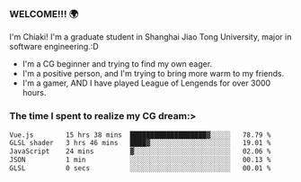 ### WELCOME!!! 🌍

I'm Chiaki! I'm a graduate student in Shanghai Jiao Tong University, major in software engineering.:D

-  I'm a CG beginner and trying to find my own eager. 
-  I'm a positive person, and I'm trying to bring more warm to my friends.
-  I'm a gamer, AND I have played League of Lengends for over 3000 hours.


### The time I spent to realize my CG dream:>
<!--START_SECTION:waka-->

```txt
Vue.js        15 hrs 38 mins  ███████████████████▓░░░░░   78.79 %
GLSL shader   3 hrs 46 mins   ████▓░░░░░░░░░░░░░░░░░░░░   19.01 %
JavaScript    24 mins         ▓░░░░░░░░░░░░░░░░░░░░░░░░   02.06 %
JSON          1 min           ░░░░░░░░░░░░░░░░░░░░░░░░░   00.13 %
GLSL          0 secs          ░░░░░░░░░░░░░░░░░░░░░░░░░   00.01 %
```

<!--END_SECTION:waka-->

<!--
**Chiaki-meow/Chiaki-meow** is a ✨ _special_ ✨ repository because its `README.md` (this file) appears on your GitHub profile.

Here are some ideas to get you started:

- 🔭 I’m currently working on ...
- 🌱 I’m currently learning ...
- 👯 I’m looking to collaborate on ...
- 🤔 I’m looking for help with ...
- 💬 Ask me about ...
- 📫 How to reach me: ...
- 😄 Pronouns: ...
- ⚡ Fun fact: ...
-->
